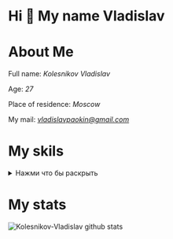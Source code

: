 # Hi :wave: My name Vladislav
# About Me

Full name: *Kolesnikov Vladislav*

Age: *27*

Place of residence: *Moscow*

My mail: *vladislavpaokin@gmail.com*

# My skils

<details>
<summary>Нажми что бы раскрыть</summary>
<p>
<div class="lightgallery">  
<img alt="Description" src="img/selenoid.svg" /> 
</a></div>
</p>
</details>


# My stats
![Kolesnikov-Vladislav github stats](https://github-readme-stats.vercel.app/api?username=Kolesnikov-Vladislav&show_icons=true&theme=radical)
